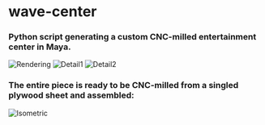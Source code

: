 # wave-center
### Python script generating a custom CNC-milled entertainment center in Maya.

![Rendering](/../media/white0.png?raw=true "Rendering")
![Detail1](/../media/white1.png?raw=true "Detail1")
![Detail2](/../media/white2.png?raw=true "Detail2")

### The entire piece is ready to be CNC-milled from a singled plywood sheet and assembled:
![Isometric](/../media/iso8.png?raw=true "Isometric")